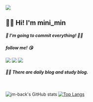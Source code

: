 <img src="https://capsule-render.vercel.app/api?type=Cylinder&color=E6E6FA&height=100&section=header&text=mini_min🕊️&animation=fadeIn&fontSize=40&fontColor=FFFFFF&fontAlignY=55" />


## 👋🏻 Hi! I'm mini_min   

##### 💜 I'm going to commit everything! ✍🏻 
##### follow me! 😘 

  

<a href="https://backshren20.tistory.com/" target="_blank"><img src="https://img.shields.io/badge/tistory BLOG-6A5ACD?style=flat&logo=tistory&logoColor=FFFFFF"/></a>
<a href="https://blog.naver.com/backshren20" target="_blank"><img src="https://img.shields.io/badge/naver BLOG-daily BLOG?style=flat&logo=naver&logoColor=FFFFFF"/></a>
<img src="https://img.shields.io/badge/backshren20@gmail.com-FF4500?style=flat&logo=gmail&logoColor=FFFFFF"/>


##### 💪🏻 There are daily blog and study blog.

<br>

<div float="left">
  
![jm-back's GitHub stats](https://github-readme-stats.vercel.app/api?username=jm-back&text_bold=false&theme=buefy&show_icons=true)
[![Top Langs](https://github-readme-stats.vercel.app/api/top-langs/?username=jm-back&theme=buefy&layout=donut)](https://github.com/jm-back)

</div>
